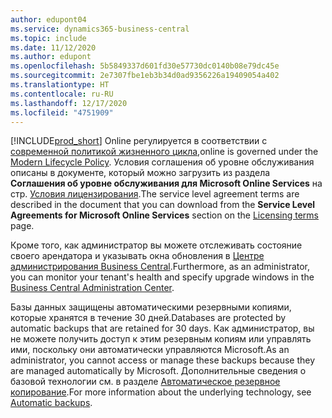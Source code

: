 ```yaml
---
author: edupont04
ms.service: dynamics365-business-central
ms.topic: include
ms.date: 11/12/2020
ms.author: edupont
ms.openlocfilehash: 5b5849337d601fd30e57730dc0140b08e79dc45e
ms.sourcegitcommit: 2e7307fbe1eb3b34d0ad9356226a19409054a402
ms.translationtype: HT
ms.contentlocale: ru-RU
ms.lasthandoff: 12/17/2020
ms.locfileid: "4751909"
---
```

[!INCLUDE[prod_short](prod_short.md)] <span data-ttu-id="a1b8d-101">Online регулируется в соответствии с [современной политикой жизненного цикла](https://support.microsoft.com/help/30881/modern-lifecycle-policy),</span><span class="sxs-lookup"><span data-stu-id="a1b8d-101">online is governed under the [Modern Lifecycle Policy](https://support.microsoft.com/help/30881/modern-lifecycle-policy).</span></span> <span data-ttu-id="a1b8d-102">Условия соглашения об уровне обслуживания описаны в документе, который можно загрузить из раздела **Соглашения об уровне обслуживания для Microsoft Online Services** на стр. [Условия лицензирования](https://www.microsoft.com/licensing/product-licensing/products).</span><span class="sxs-lookup"><span data-stu-id="a1b8d-102">The service level agreement terms are described in the document that you can download from the **Service Level Agreements for Microsoft Online Services** section on the [Licensing terms](https://www.microsoft.com/licensing/product-licensing/products) page.</span></span>  

<span data-ttu-id="a1b8d-103">Кроме того, как администратор вы можете отслеживать состояние своего арендатора и указывать окна обновления в [Центре администрирования Business Central](/dynamics365/business-central/dev-itpro/administration/tenant-admin-center).</span><span class="sxs-lookup"><span data-stu-id="a1b8d-103">Furthermore, as an administrator, you can monitor your tenant's health and specify upgrade windows in the [Business Central Administration Center](/dynamics365/business-central/dev-itpro/administration/tenant-admin-center).</span></span>  

<span data-ttu-id="a1b8d-104">Базы данных защищены автоматическими резервными копиями, которые хранятся в течение 30 дней.</span><span class="sxs-lookup"><span data-stu-id="a1b8d-104">Databases are protected by automatic backups that are retained for 30 days.</span></span> <span data-ttu-id="a1b8d-105">Как администратор, вы не можете получить доступ к этим резервным копиям или управлять ими, поскольку они автоматически управляются Microsoft.</span><span class="sxs-lookup"><span data-stu-id="a1b8d-105">As an administrator, you cannot access or manage these backups because they are managed automatically by Microsoft.</span></span> <span data-ttu-id="a1b8d-106">Дополнительные сведения о базовой технологии см. в разделе [Автоматическое резервное копирование](/azure/sql-database/sql-database-automated-backups).</span><span class="sxs-lookup"><span data-stu-id="a1b8d-106">For more information about the underlying technology, see [Automatic backups](/azure/sql-database/sql-database-automated-backups).</span></span>  
